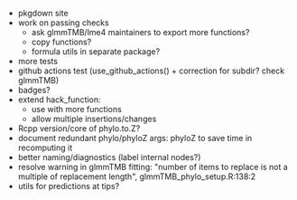 - pkgdown site
- work on passing checks
   - ask glmmTMB/lme4 maintainers to export more functions?
   - copy functions?
   - formula utils in separate package?
- more tests
- github actions test (use_github_actions() + correction for subdir? check glmmTMB)
- badges?
- extend hack_function:
   - use with more functions
   - allow multiple insertions/changes
- Rcpp version/core of phylo.to.Z?
- document redundant phylo/phyloZ args: phyloZ to save time in recomputing it
- better naming/diagnostics (label internal nodes?)
- resolve warning in glmmTMB fitting: "number of items to replace is not a multiple of replacement length", glmmTMB_phylo_setup.R:138:2
- utils for predictions at tips?


